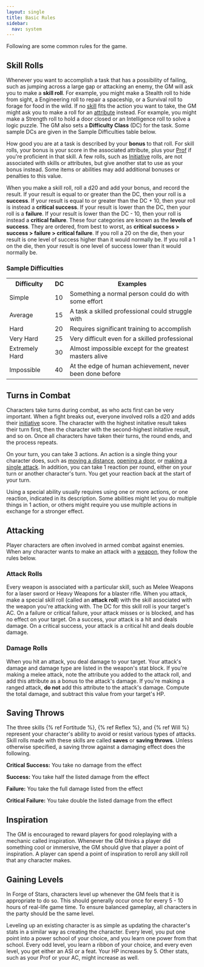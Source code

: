 ```yaml
---
layout: single
title: Basic Rules
sidebar:
  nav: system
---
```


Following are some common rules for the game.

## Skill Rolls

Whenever you want to accomplish a task that has a possibility of failing, such as jumping across a large gap or attacking an enemy, the GM will ask you to make a **skill roll**. For example, you might make a Stealth roll to hide from sight, a Engineering roll to repair a spaceship, or a Survival roll to forage for food in the wild. If no [skill](skills.html) fits the action you want to take, the GM might ask you to make a roll for an [attribute](basic-rules.html#step-2-determine-attribute-scores) instead. For example, you might make a Strength roll to hold a door closed or an Intelligence roll to solve a logic puzzle. The GM also sets a **Difficulty Class** (DC) for the task. Some sample DCs are given in the Sample Difficulties table below.

How good you are at a task is described by your **bonus** to that roll. For skill rolls, your bonus is your score in the associated attribute, plus your [Prof](character-creation.html#step-7-compute-miscellaneous-stats) if you're proficient in that skill. A few rolls, such as [Initiative](character-creation.html#step-7-compute-miscellaneous-stats) rolls, are not associated with skills or attributes, but give another stat to use as your bonus instead. Some items or abilities may add additional bonuses or penalties to this value.

When you make a skill roll, roll a d20 and add your bonus, and record the result. If your result is equal to or greater than the DC, then your roll is a **success**. If your result is equal to or greater than the DC + 10, then your roll is instead a **critical success**. If your result is lower than the DC, then your roll is a **failure**. If your result is lower than the DC - 10, then your roll is instead a **critical failure**. These four categories are known as the **levels of success**. They are ordered, from best to worst, as **critical success > success > failure > critical failure**. If you roll a 20 on the die, then your result is one level of success higher than it would normally be. If you roll a 1 on the die, then your result is one level of success lower than it would normally be.

### Sample Difficulties
<table>
  <tr>
    <th>Difficulty</th>
    <th>DC</th>
    <th>Examples</th>
  </tr>
  <tr>
    <td>Simple</td>
    <td>10</td>
    <td>Something a normal person could do with some effort</td>
  </tr>
  <tr>
    <td>Average</td>
    <td>15</td>
    <td>A task a skilled professional could struggle with</td>
  </tr>
  <tr>
    <td>Hard</td>
    <td>20</td>
    <td>Requires significant training to accomplish</td>
  </tr>
  <tr>
    <td>Very Hard</td>
    <td>25</td>
    <td>Very difficult even for a skilled professional</td>
  </tr>
  <tr>
    <td>Extremely Hard</td>
    <td>30</td>
    <td>Almost impossible except for the greatest masters alive</td>
  </tr>
  <tr>
    <td>Impossible</td>
    <td>40</td>
    <td>At the edge of human achievement, never been done before</td>
  </tr>
</table>

## Turns in Combat

Characters take turns during combat, as who acts first can be very important. When a fight breaks out, everyone involved rolls a d20 and adds their [initiative](character-creation.html#step-7-compute-miscellaneous-stats) score. The character with the highest initative result takes their turn first, then the character with the second-highest initative result, and so on. Once all characters have taken their turns, the round ends, and the process repeats.

On your turn, you can take 3 actions. An action is a single thing your character does, such as [moving a distance](basic-actions.html#stride), [opening a door](basic-actions.html#interact), or [making a single attack](basic-actions.html#strike). In addition, you can take 1 reaction per round, either on your turn or another character's turn. You get your reaction back at the start of your turn. 

Using a special ability usually requires using one or more actions, or one reaction, indicated in its description. Some abilities might let you do multiple things in 1 action, or others might require you use multiple actions in exchange for a stronger effect. 

## Attacking

Player characters are often involved in armed combat against enemies. When any character wants to make an attack with a [weapon](weapons.html), they follow the rules below.

### Attack Rolls
Every weapon is associated with a particular skill, such as Melee Weapons for a laser sword or Heavy Weapons for a blaster rifle. When you attack, make a special skill roll (called an **attack roll**) with the skill associated with the weapon you're attacking with. The DC for this skill roll is your target's AC. On a failure or critical failure, your attack misses or is blocked, and has no effect on your target. On a success, your attack is a hit and deals damage. On a critical success, your attack is a critical hit and deals double damage.

### Damage Rolls
When you hit an attack, you deal damage to your target. Your attack's damage and damage type are listed in the weapon's stat block. If you're making a melee attack, note the attribute you added to the attack roll, and add this attribute as a bonus to the attack's damage. If you're making a ranged attack, **do not** add this attribute to the attack's damage. Compute the total damage, and subtract this value from your target's HP.

## Saving Throws

The three skills {% ref Fortitude %}, {% ref Reflex %}, and {% ref Will %} represent your character's ability to avoid or resist various types of attacks. Skill rolls made with these skills are called **saves** or **saving throws**. Unless otherwise specified, a saving throw against a damaging effect does the following.

**Critical Success:** You take no damage from the effect

**Success:** You take half the listed damage from the effect

**Failure:** You take the full damage listed from the effect

**Critical Failure:** You take double the listed damage from the effect

## Inspiration

The GM is encouraged to reward players for good roleplaying with a mechanic called inspiration. Whenever the GM thinks a player did something cool or immersive, the GM should give that player a point of inspiration. A player can spend a point of inspiration to reroll any skill roll that any character makes.

## Gaining Levels

In Forge of Stars, characters level up whenever the GM feels that it is appropriate to do so. This should generally occur once for every 5 - 10 hours of real-life game time. To ensure balanced gameplay, all characters in the party should be the same level.

Leveling up an existing character is as simple as updating the character's stats in a similar way as creating the character. Every level, you put one point into a power school of your choice, and you learn one power from that school. Every odd level, you learn a ribbon of your choice, and every even level, you get either an ASI or a feat. Your HP increases by 5. Other stats, such as your Prof or your AC, might increase as well.
